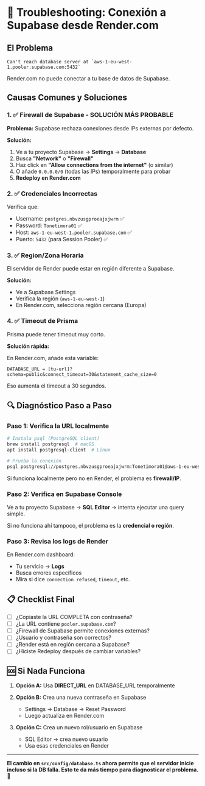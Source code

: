 # 🔧 Troubleshooting: Conexión a Supabase desde Render.com

## El Problema

```
Can't reach database server at `aws-1-eu-west-1.pooler.supabase.com:5432`
```

Render.com no puede conectar a tu base de datos de Supabase.

## Causas Comunes y Soluciones

### 1. ✅ **Firewall de Supabase - SOLUCIÓN MÁS PROBABLE**

**Problema:** Supabase rechaza conexiones desde IPs externas por defecto.

**Solución:**

1. Ve a tu proyecto Supabase → **Settings** → **Database**
2. Busca **"Network"** o **"Firewall"**
3. Haz click en **"Allow connections from the internet"** (o similar)
4. O añade `0.0.0.0/0` (todas las IPs) temporalmente para probar
5. **Redeploy en Render.com**

### 2. ✅ **Credenciales Incorrectas**

Verifica que:
- Username: `postgres.nbvzusgproeajxjwrm` ✅
- Password: `Tonetimora01` ✅
- Host: `aws-1-eu-west-1.pooler.supabase.com` ✅
- Puerto: `5432` (para Session Pooler) ✅

### 3. ✅ **Region/Zona Horaria**

El servidor de Render puede estar en región diferente a Supabase.

**Solución:**
- Ve a Supabase Settings
- Verifica la región (`aws-1-eu-west-1`)
- En Render.com, selecciona región cercana (Europa)

### 4. ✅ **Timeout de Prisma**

Prisma puede tener timeout muy corto.

**Solución rápida:**

En Render.com, añade esta variable:

```
DATABASE_URL = [tu-url]?schema=public&connect_timeout=30&statement_cache_size=0
```

Eso aumenta el timeout a 30 segundos.

## 🔍 **Diagnóstico Paso a Paso**

### Paso 1: Verifica la URL localmente

```bash
# Instala psql (PostgreSQL client)
brew install postgresql  # macOS
apt install postgresql-client  # Linux

# Prueba la conexión
psql postgresql://postgres.nbvzusgproeajxjwrm:Tonetimora01@aws-1-eu-west-1.pooler.supabase.com:5432/postgres
```

Si funciona localmente pero no en Render, el problema es **firewall/IP**.

### Paso 2: Verifica en Supabase Console

Ve a tu proyecto Supabase → **SQL Editor** → intenta ejecutar una query simple.

Si no funciona ahí tampoco, el problema es la **credencial o región**.

### Paso 3: Revisa los logs de Render

En Render.com dashboard:
- Tu servicio → **Logs**
- Busca errores específicos
- Mira si dice `connection refused`, `timeout`, etc.

## 📋 **Checklist Final**

- [ ] ¿Copiaste la URL COMPLETA con contraseña?
- [ ] ¿La URL contiene `pooler.supabase.com`?
- [ ] ¿Firewall de Supabase permite conexiones externas?
- [ ] ¿Usuario y contraseña son correctos?
- [ ] ¿Render está en región cercana a Supabase?
- [ ] ¿Hiciste Redeploy después de cambiar variables?

## 🆘 **Si Nada Funciona**

1. **Opción A:** Usa **DIRECT_URL** en DATABASE_URL temporalmente

2. **Opción B:** Crea una nueva contraseña en Supabase
   - Settings → Database → Reset Password
   - Luego actualiza en Render.com

3. **Opción C:** Crea un nuevo rol/usuario en Supabase
   - SQL Editor → crea nuevo usuario
   - Usa esas credenciales en Render

---

**El cambio en `src/config/database.ts` ahora permite que el servidor inicie incluso si la DB falla. Esto te da más tiempo para diagnosticar el problema.** 🚀
